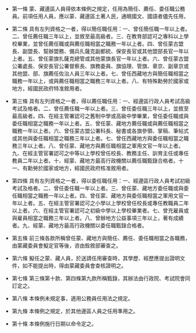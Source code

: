 * 第一條 蒙、藏邊區人員得依本條例之規定，任用為簡任、薦任、委任職公務員。前項任用人員，應以蒙、藏邊區土著人民，通曉國文、國語者儘先任用，

* 第二條 具有左列資格之一者，得以簡任職任用：一、曾任簡任職一年以上者。二、曾任薦任職三年以上，並敘至最高級者。三、在教育部認可之專科以上學校畢業，並曾任薦任職或與薦任職相當之職務一年以上者。四、曾任蒙古盟長、副盟長、幫辦盟務、備兵扎薩克副都統、保安長官或其他盟部長官一年以上者。五、曾任蒙旗扎薩克總管或其他蒙旗長官一年以上者。六、曾任蒙古盟公署處長、保安長官公署督察長、旗務委員、旗協理、管旗、章京、副章京或其他盟、部、旗薦任佐治人員三年以上者。七、曾任西藏地方與簡任職相當之職務一年以上，或與薦任職相當之職務三年以上者。八、有特殊勳勞於國家或地方，經國民政府特准敘用者。

* 第三條 具有左列資格之一者，得以薦任職任用：一、經邊區行政人員考試高級考試及格者。二、曾任薦任職一年以上者。三、曾任委任職三年以上，並敘至最高級者。四、在經主管署認可之舊制中學或高級中學畢業，曾任委任職或與委任職相當之職務一年以上者。五、曾任蒙、藏地方薦任職或與薦任職相當之職務一年以上者。六、曾任蒙古盟公署科長、秘書或各旗參領、掌稿、筆帖式或其他與委任職相當之職務三年以上者。七、曾任西藏地方與委任職相當之職務三年以上者。八、曾任蒙、藏地方與薦任職相當之軍用文官一年以上者。九、在經主管官署認可之中等以上學校曾任校長、教務主任、訓育主任或專任教員二年以上者。十、經蒙、藏地方最高行政機關以薦任職甄錄合格者。十一、有勳勞於國家或地方，經國民政府核准敘用者。

* 第四條 具有左列資格之一者，得以委任職任用：一、經邊區行政人員考試初級考試及格者。二、曾任委任職一年以上者。三、曾任蒙、藏地方委任職或與委任職相當之職務一年以上者。四、曾任蒙、藏地方與委任職相當之軍用文官一年以上者。五、在經主管官署認可之小學以上學校曾任校長或專任教職員二年以上者。六、在經主管官署認可之初級中學以上學校畢業者。七、曾充雇員或與雇員相當之職務三年以上者。八、曾辦地方公益事項三年以上，著有成績者。九、經蒙、藏地方最高行政機關以委任職甄錄合格者。

* 第五條 前三條各款所稱曾任蒙、藏地方與簡任、薦任、委任職相當之各職務，由蒙藏委員會擬定官等後，咨由銓敘部審查之。

* 第六條 擬任之蒙、藏人員，於送請任用審查時，其學歷、經歷應提出證明文件，如不能提出時，得由蒙藏委員會查核證明之。

* 第七條 第三條第十款、第四條第九款所稱甄錄，其辦法由行政院、考試院會同訂定之。

* 第八條 本條例未規定事，適用公務員任用法之規定。

* 第九條 本條例之規定，於其他邊區人員之任用準用之。

* 第十條 本條例施行日期以命令定之。

